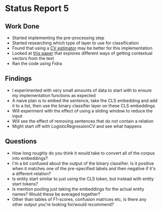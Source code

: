 # Status Report 5

## Work Done

* Started implementing the pre-processing step
* Started researching which type of layer to use for classification
* Found that using a [CV estimator](https://scikit-learn.org/stable/glossary.html#term-cross-validation-estimator) may be better for this implementation.
* Looked at [this paper](https://arxiv.org/pdf/1906.03158.pdf) that explores different ways of getting contextual vectors from the text
* Ran the code using Fidra

## Findings

* I experimented with very small amounts of data to start with to ensure my implementation functions as expected
* A naive plan is to embed the sentence, take the CLS embedding and add it to a list, then use the binary classifier layer on these CLS embeddings
* Will experiment with the effect of using a sliding window to reduce the input
* Will see the effect of removing sentences that do not contain a relation
* Might start off with LogisticRegressionCV and see what happens

## Questions

* How long roughly do you think it would take to convert all of the corpus into embeddings?
* I'm a bit confused about the output of the binary classifier. Is it positive when it matches one of the pre-specified labels and then negative if it's a different relation?
* Is entity start similar to just using the CLS token, but instead with entity start tokens?
* Is mention pooling just taking the embeddings for the actual entity names? Would these be averaged together?
* Other than tables of F1-scores, confusion matrices etc, is there any other output you're looking for/would recommend?